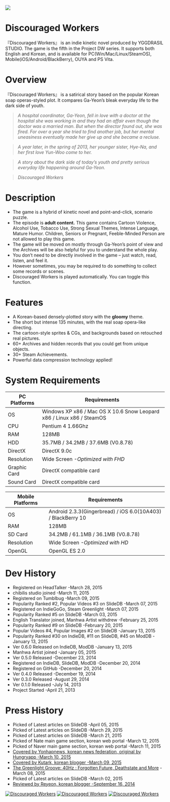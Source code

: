 <a href="http://steamcommunity.com/sharedfiles/filedetails/?id=399374348" target="_blank"><img src="https://yggdrasil-studio.github.io/Discouraged-Workers/images/steam_greenlight.png" /></a>

Discouraged Workers
===================
『Discouraged Workers』 is an indie kinetic novel produced by YGGDRASIL STUDIO. The game is the fifth in the Project DW series. It supports both English and Korean, and is available for PC(Win/Mac/Linux/SteamOS), Mobile(iOS/Android/BlackBerry), OUYA and PS Vita.


Overview
===================
『Discouraged Workers』 is a satirical story based on the popular Korean soap operas-styled plot. It compares Ga-Yeon’s bleak everyday life to the dark side of youth.

> _A hospital coordinator, Ga-Yeon, fell in love with a doctor at the hospital she was working in and they had an affair even though the doctor was a married man. But when the director found out, she was fired. For over a year she tried to find another job, but her mental uneasiness eventually made her give up and she became a recluse._

> _A year later, in the spring of 2013, her younger sister, Hye-Na, and her first love Yun-Woo come to her._

> _A story about the dark side of today’s youth and pretty serious everyday life happening around Ga-Yeon._

> _Discouraged Workers_


Description
===================
- The game is a hybrid of kinetic novel and point-and-click, scenario puzzle.
- The episode is **adult content.** This game contains Cartoon Violence, Alcohol Use, Tobacco Use, Strong Sexual Themes, Intense Language, Mature Humor. Children, Seniors or Pregnant, Feeble-Minded Person are not allowed to play this game. 
- The game will be moved on mostly through Ga-Yeon’s point of view and the Archives will be also helpful for you to understand the whole play.
- You don’t need to be directly involved in the game – just watch, read, listen, and feel it.
- However sometimes, you may be required to do something to collect some records or scenes.
- Discouraged Workers is played automatically. You can toggle this function.


Features
===================
- A Korean-based densely-plotted story with the **gloomy** theme.
- The short but intense 135 minutes, with the real soap opera-like directing.
- The cartoon-style sprites & CGs, and backgrounds based on retouched real pictures.
- 60+ Archives and hidden records that you could get from unique objects.
- 30+ Steam Achievements.
- Powerful data compression technology applied!


System Requirements
===================
PC Platforms | Requirements
------------ | -------------
OS | Windows XP x86 / Mac OS X 10.6 Snow Leopard x86 / Linux x86 / SteamOS
CPU | Pentium 4 1.66Ghz
RAM | 128MB
HDD | 35.7MB / 34.2MB / 37.6MB (V0.8.78)
DirectX | DirectX 9.0c
Resolution | Wide Screen *-Optimized with FHD*
Graphic Card | DirectX compatible card
Sound Card | DirectX compatible card

Mobile Platforms | Requirements
------------ | -------------
OS | Android 2.3.3(Gingerbread) / iOS 6.0(10A403) / BlackBerry 10
RAM | 128MB
SD Card | 34.2MB / 61.1MB / 36.1MB (V0.8.78)
Resolution | Wide Screen *-Optimized with HD*
OpenGL | OpenGL ES 2.0


Dev History
===================
* Registered on HeadTalker -March 28, 2015
* chibilis studio joined -March 11, 2015
* Registered on Tumblbug -March 09, 2015 
* Popularity Ranked #2, Popular Videos #3 on SlideDB -March 07, 2015 
* Registered on IndieGoGo, Steam Greenlight -March 07, 2015 
* Popularity Ranked #5 on SlideDB -March 03, 2015
* English Translator joined, Manhwa Artist withdrew -February 25, 2015
* Popularity Ranked #9 on SlideDB -February 20, 2015
* Popular Videos #4, Popular Images #2 on SlideDB -January 13, 2015
* Popularity Ranked #30 on IndieDB, #11 on SlideDB, #45 on ModDB -January 13, 2015
* Ver 0.6.0 Released on IndieDB, ModDB -January 13, 2015
* Manhwa Artist joined -January 05, 2015
* Ver 0.5.0 Released -December 23, 2014
* Registered on IndieDB, SlideDB, ModDB -December 20, 2014
* Registered on GitHub -December 20, 2014
* Ver 0.4.0 Released -December 19, 2014
* Ver 0.3.0 Released -August 29, 2014
* Ver 0.1.0 Released -July 14, 2013
* Project Started -April 21, 2013

Press History
===================
* Picked of Latest articles on SlideDB -April 05, 2015
* Picked of Latest articles on SlideDB -March 29, 2015
* Picked of Latest articles on SlideDB -March 21, 2015
* Picked of Nate main game section, korean web portal -March 12, 2015
* Picked of Naver main game section, korean web portal -March 11, 2015
* <a href="http://www.hungryapp.co.kr/news/news_view.php?bcode=news&pid=19573&catecode=010" target="_blank">Covered by Yonhapnews, korean news federation, original by Hungryapp -March 10, 2015</a>
* <a href="http://blog.naver.com/kitpage/220295062670" target="_blank">Covered by Kutark, korean blogger -March 09, 2015</a>
* <a href="http://wraithkal.info/the-greenlight-groove-march-08-2015/" target="_blank">The Greenlight Groove: 40Hz : Forgotten Future, Deathstate and More</a> -March 08, 2015
* Picked of Latest articles on SlideDB -March 02, 2015
* <a href="http://mmoo55.blog.me/220123474565" target="_blank">Reviewed by Reyeon, korean blogger -September 16, 2014</a>

<a href="http://www.indiedb.com/games/discouraged-workers" title="View Discouraged Workers on Indie DB" target="_blank"><img src="http://button.indiedb.com/popularity/medium/games/37293.png" alt="Discouraged Workers" /></a> <a href="http://www.slidedb.com/games/discouraged-workers" title="View Discouraged Workers on Slide DB" target="_blank"><img src="http://button.slidedb.com/popularity/medium/games/37293.png" alt="Discouraged Workers" /></a> <a href="http://www.moddb.com/games/discouraged-workers" title="View Discouraged Workers on Mod DB" target="_blank"><img src="http://button.moddb.com/popularity/medium/games/37293.png" alt="Discouraged Workers" /></a>
